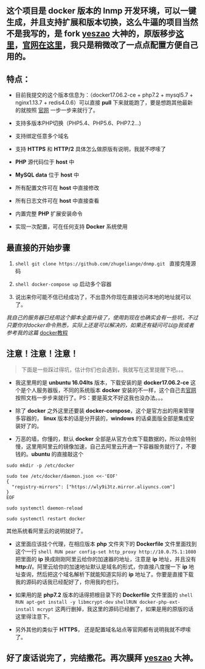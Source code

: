 ## 这个项目是 **docker** 版本的 **lnmp** 开发环境，可以一键生成，并且支持扩展和版本切换，这么牛逼的项目当然不是我写的，是 **fork** [yeszao](https://github.com/yeszao) 大神的，原版移步[这里](https://github.com/yeszao/dnmp)，[官网在这里](https://www.awaimai.com/2120.html)，我只是稍微改了一点点配置方便自己用的。

## **特点：**

- 目前我提交的这个版本信息为：（docker17.06.2-ce + php7.2 + mysql5.7 + nginx1.13.7 + redis4.0.6）可以直接 **pull** 下来就能跑了，要是想跑其他最新的就按照 [官网](https://www.awaimai.com/2120.html) 一步一步来就行了。

- 支持多版本PHP切换（PHP5.4、PHP5.6、PHP7.2...)

- 支持绑定任意多个域名

- 支持 **HTTPS** 和 **HTTP/2** 具体怎么做原版有说明，我就不啰嗦了

- **PHP** 源代码位于 **host** 中

- **MySQL data** 位于 **host** 中

- 所有配置文件可在 **host** 中直接修改

- 所有日志文件可在 **host** 中直接查看

- 内置完整 **PHP** 扩展安装命令

- 实现一次配置，可在任何支持 **Docker** 系统使用

## 最直接的开始步骤

1. ```shell git clone https://github.com/zhugeliange/dnmp.git ``` 直接克隆源码

2. ```shell docker-compose up``` 启动多个容器

3. 说出来你可能不信已经成功了，不出意外你现在直接访问本地的地址就可以了。

*我自己的服务器已经用这个脚本全面升级了，使用到现在也确实会有一些坑，不过只要你对docker命令熟悉，实际上还是可以解决的，如果还有疑问可以@我或者参考我的这篇* [docker教程](http://fsociety.cn/post/docker%E5%90%A7)

## 注意！注意！注意！

> 下面是一些踩过得坑，估计你们也会遇到，我就写在这里提醒下吧。。。

- 我这里用的是 **unbuntu 16.04lts** 版本，下载安装的是 **docker17.06.2-ce** 这个是个人服务器版，不同的系统版本 **docker** 安装的不一样，这个自己去[官网](https://www.docker.com/)按照文档一步步来就行了。PS：要是英文不好这我也没办法。。。

- 除了 **docker** 之外这里还要装 **docker-compose**，这个是官方出的用来管理多容器的， **linux** 版本的话是分开装的，**windows** 的话桌面版全部是集成安装好了的。

- 万恶的墙，你懂的，默认 **docker** 全部是从官方仓库下载数据的，所以会特别慢，这里用阿里云的镜像加速，自己去阿里云开通一下容器服务就行了，不要钱的。**ubuntu** 的直接敲这个
```shell
sudo mkdir -p /etc/docker
```
```shell
sudo tee /etc/docker/daemon.json <<-'EOF'
{
  "registry-mirrors": ["https://wly9i3tz.mirror.aliyuncs.com"]
}
EOF
```
```shell
sudo systemctl daemon-reload
```
```shell
sudo systemctl restart docker
```
其他系统看阿里云的说明就好了。

- 这里面应该挂个代理，在相应版本 **php** 文件夹下的 **Dockerfile** 文件里面找到这个一行 ```shell RUN pear config-set http_proxy http://10.0.75.1:1080``` 把里面的 **ip** 换成刚刚阿里云给你的加速器的地址，注意是 **ip** 地址，并且没有 **http://**。阿里云给你的加速地址默认是域名的形式，你直接八度搜一下 **ip** 地址查询，然后把这个域名解析下就能知道实际的 **ip** 地址了。你要是直接下载我的源码的话我已经配好了，你用我的也行。

- 如果用的是 **php7.2** 版本的话得把根目录下的 **Dockerfile** 文件里面的 
```shell RUN apt-get install -y libmcrypt-dev```
 ```shellRUN docker-php-ext-install mcrypt```
 这两行删掉，我这里的源码已经删了，如果是用的原版的话这里得注意下。

- 另外其他的类似于 **HTTPS**， 还是配置域名站点等官网都有说明我就不啰嗦了。

## 好了废话说完了，完结撒花。再次膜拜 [yeszao](https://github.com/yeszao) 大神。
